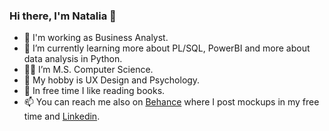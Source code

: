 ### Hi there, I'm Natalia 👋

- 💼 I'm working as Business Analyst. 
- 🌱 I’m currently learning more about PL/SQL, PowerBI and more about data analysis in Python. 
- 👨‍🎓 I’m M.S. Computer Science.
- 🌸 My hobby is UX Design and Psychology. 
- 📕 In free time I like reading books.
- 📫 You can reach me also on [Behance](https://www.behance.net/nataliaolas "Behance") where I post mockups in my free time and [Linkedin](https://www.linkedin.com/in/nataliaolas/ "Linkedin"). 
